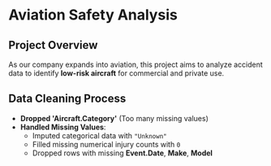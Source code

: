 # Aviation Safety Analysis

## Project Overview
As our company expands into aviation, this project aims to analyze accident data to identify **low-risk aircraft** for commercial and private use.

## Data Cleaning Process
- **Dropped 'Aircraft.Category'** (Too many missing values)
- **Handled Missing Values**:
  - Imputed categorical data with `"Unknown"`
  - Filled missing numerical injury counts with `0`
  - Dropped rows with missing **Event.Date**, **Make**, **Model**


